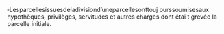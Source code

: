 ‐Lesparcellesissuesdeladivisiond’uneparcellesonttouj ourssoumisesaux hypothèques, privilèges, servitudes et autres charges dont étai t grevée la parcelle initiale.